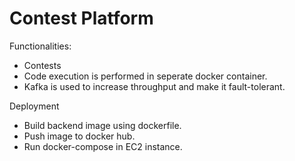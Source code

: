 # Contest Platform

Functionalities:
- Contests
- Code execution is performed in seperate docker container.
- Kafka is used to increase throughput and make it fault-tolerant.

Deployment

- Build backend image using dockerfile.
- Push image to docker hub.
- Run docker-compose in EC2 instance.